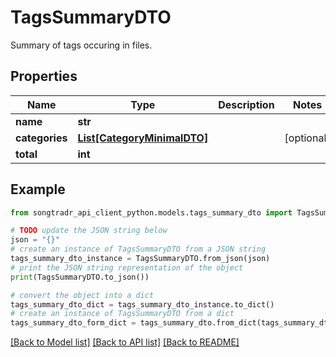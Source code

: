 # TagsSummaryDTO

Summary of tags occuring in files.

## Properties

Name | Type | Description | Notes
------------ | ------------- | ------------- | -------------
**name** | **str** |  | 
**categories** | [**List[CategoryMinimalDTO]**](CategoryMinimalDTO.md) |  | [optional] 
**total** | **int** |  | 

## Example

```python
from songtradr_api_client_python.models.tags_summary_dto import TagsSummaryDTO

# TODO update the JSON string below
json = "{}"
# create an instance of TagsSummaryDTO from a JSON string
tags_summary_dto_instance = TagsSummaryDTO.from_json(json)
# print the JSON string representation of the object
print(TagsSummaryDTO.to_json())

# convert the object into a dict
tags_summary_dto_dict = tags_summary_dto_instance.to_dict()
# create an instance of TagsSummaryDTO from a dict
tags_summary_dto_form_dict = tags_summary_dto.from_dict(tags_summary_dto_dict)
```
[[Back to Model list]](../README.md#documentation-for-models) [[Back to API list]](../README.md#documentation-for-api-endpoints) [[Back to README]](../README.md)


